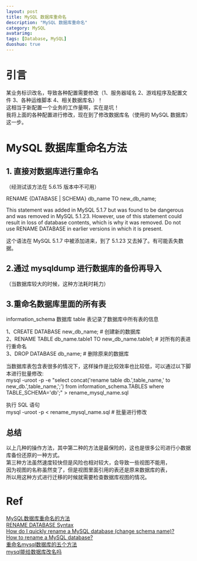 ```yaml
---
layout: post
title: MySQL 数据库重命名
description: "MySQL 数据库重命名"
category: MySQL
avatarimg:
tags: [Database, MySQL]
duoshuo: true
---
```


# 引言

某业务标识改名，导致各种配置需要修改（1、服务器域名 2、游戏程序及配置文件 3、各种运维脚本 4、相关数据库名）！  
这相当于新配置一个业务的工作量啊，实在是坑！  
我将上面的各种配置进行修改，现在到了修改数据库名（使用的 MySQL 数据库）这一步。

# MySQL 数据库重命名方法

## 1. 直接对数据库进行重命名
（经测试该方法在 5.6.15 版本中不可用）

> 
RENAME {DATABASE | SCHEMA} db_name TO new_db_name;  

> 
This statement was added in MySQL 5.1.7 but was found to be dangerous and was removed in MySQL 5.1.23. 
However, use of this statement could result in loss of database contents, which is why it was removed. 
Do not use RENAME DATABASE in earlier versions in which it is present.

这个语法在 MySQL 5.1.7 中被添加进来，到了 5.1.23 又去掉了。有可能丢失数据。

## 2.通过 mysqldump 进行数据库的备份再导入
（当数据库较大的时候，这种方法耗时耗力）

## 3.重命名数据库里面的所有表

information_schema 数据库 table 表记录了数据库中所有表的信息

> 
1、CREATE DATABASE new_db_name;  # 创建新的数据库  
2、RENAME TABLE db_name.table1 TO new_db_name.table1;   # 对所有的表进行重命名  
3、DROP DATABASE db_name;            # 删除原来的数据库  

>
当数据库表包含表很多的情况下，这样操作是比较效率也比较低，可以通过以下脚本进行批量修改:  
mysql -uroot -p -e "select concat('rename table db.',table_name,' to new_db.',table_name,';') from information_schema.TABLES where TABLE_SCHEMA='db';" > rename_mysql_name.sql

> 
执行 SQL 语句  
mysql -uroot -p < rename_mysql_name.sql   # 批量进行修改


## 总结

>
以上几种的操作方法，其中第二种的方法是最保险的，这也是很多公司进行小数据库备份还原的一种方式。  
第三种方法虽然速度较快但是风险也相对较大，会导致一些视图不能用，  
因为视图的名称虽然变了，但是视图里面引用的表还是原来数据库的表，  
所以用这种方式进行迁移的时候就需要检查数据库视图的情况。

# Ref
[MySQL数据库重命名的方法](http://blog.itpub.net/12679300/viewspace-1699283/)  
[RENAME DATABASE Syntax](https://dev.mysql.com/doc/refman/5.1/en/rename-database.html)  
[How do I quickly rename a MySQL database (change schema name)?](http://stackoverflow.com/questions/67093/how-do-i-quickly-rename-a-mysql-database-change-schema-name)  
[How to rename a MySQL database?](http://serverfault.com/questions/195221/how-to-rename-a-mysql-database)  
[重命名mysql数据库的五个方法](http://www.weste.net/2013/3-26/89895.html)  
[mysql能给数据库改名吗](http://www.itpub.net/thread-1408727-1-1.html)  


